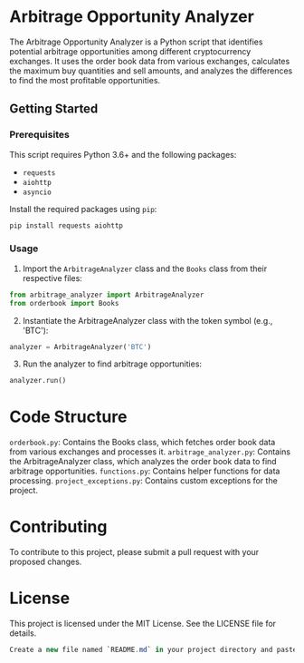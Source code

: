# Arbitrage Opportunity Analyzer

The Arbitrage Opportunity Analyzer is a Python script that identifies potential arbitrage opportunities among different cryptocurrency exchanges. It uses the order book data from various exchanges, calculates the maximum buy quantities and sell amounts, and analyzes the differences to find the most profitable opportunities.

## Getting Started

### Prerequisites

This script requires Python 3.6+ and the following packages:

- `requests`
- `aiohttp`
- `asyncio`

Install the required packages using `pip`:

```bash
pip install requests aiohttp
```


### Usage

1. Import the `ArbitrageAnalyzer` class and the `Books` class from their respective files:

```python
from arbitrage_analyzer import ArbitrageAnalyzer
from orderbook import Books
```

2. Instantiate the ArbitrageAnalyzer class with the token symbol (e.g., 'BTC'):

```python
analyzer = ArbitrageAnalyzer('BTC')
```

3. Run the analyzer to find arbitrage opportunities:

```python
analyzer.run()
```

# Code Structure
`orderbook.py`: Contains the Books class, which fetches order book data from various exchanges and processes it.
`arbitrage_analyzer.py`: Contains the ArbitrageAnalyzer class, which analyzes the order book data to find arbitrage opportunities.
`functions.py`: Contains helper functions for data processing.
`project_exceptions.py`: Contains custom exceptions for the project.
# Contributing
To contribute to this project, please submit a pull request with your proposed changes.


# License
This project is licensed under the MIT License. See the LICENSE file for details.

```c#
Create a new file named `README.md` in your project directory and paste the content above into the file. This will serve as the main documentation for your project.
```